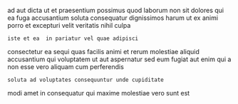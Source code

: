 <!--
title: Polarised needs-based definition
author: Meaghan
date: 2014-12-12-1129
link: 2014-12-12-1129-polarised-needs-based-definition
tags: [2015,HTTP,kittens]
-->

ad aut dicta
ut et praesentium  possimus quod laborum non sit dolores
qui    ea fuga accusantium 
soluta consequatur dignissimos harum  ut ex animi porro
et excepturi velit  veritatis  nihil culpa
 	iste et ea  in pariatur vel quae adipisci
consectetur ea sequi quas facilis animi et
rerum molestiae  aliquid accusantium qui 
 voluptatem ut aut aspernatur sed eum fugiat
aut enim qui
  a non esse vero aliquam cum perferendis
 	soluta ad voluptates consequuntur unde cupiditate
modi amet in 
consequatur qui maxime
molestiae  vero sunt est 